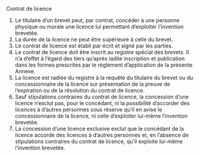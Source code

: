 Contrat de licence
1) Le titulaire d’un brevet peut, par contrat, concéder à une personne physique ou morale
une licence lui permettant d’exploiter l’invention brevetée.
2) La durée de la licence ne peut être supérieure à celle du brevet.
3) Le contrat de licence est établi par écrit et signé par les parties.
4) Le contrat de licence doit être inscrit au registre spécial des brevets. Il n’a d’effet à
l’égard des tiers qu’après ladite inscription et publication dans les formes prescrites par
le règlement d’application de la présente Annexe.
5) La licence est radiée du registre à la requête du titulaire du brevet ou du
concessionnaire de la licence sur présentation de la preuve de l’expiration ou de la
résolution du contrat de licence.
6) Sauf stipulations contraires du contrat de licence, la concession d’une licence n’exclut
pas, pour le concédant, ni la possibilité d’accorder des licences à d’autres personnes
sous réserve qu’il en avise le concessionnaire de la licence, ni celle d’exploiter lui-même
l’invention brevetée.
7) La concession d’une licence exclusive exclut que le concédant de la licence accorde des
licences à d’autres personnes et, en l’absence de stipulations contraires du contrat de
licence, qu’il exploite lui-même l’invention brevetée.